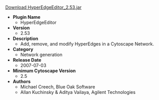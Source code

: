 <a href="HyperEdgeEditor_2.53.jar">Download HyperEdgeEditor_2.53.jar</a>

* __Plugin Name__
  * HyperEdgeEditor
* __Version__
  * 2.53
* __Description__
  * Add, remove, and modify HyperEdges in a Cytoscape Network.
* __Category__
  * Network generation
* __Release Date__
  * 2007-07-03
* __Minimum Cytoscape Version__
  * 2.5
* __Authors__
  * Michael Creech, Blue Oak Software
  * Allan Kuchinsky & Aditya Vailaya, Agilent Technologies
